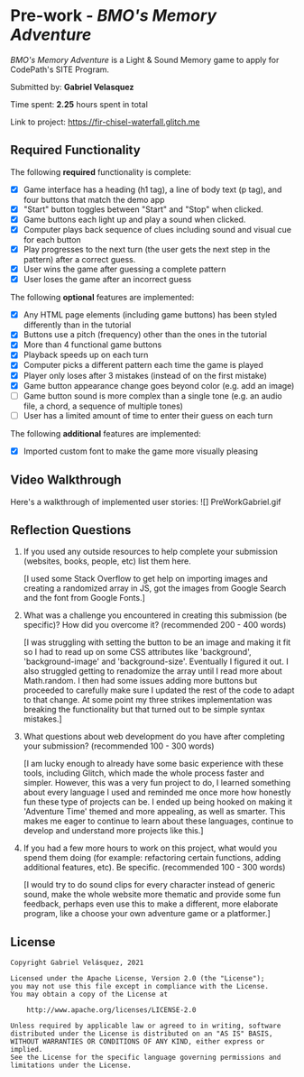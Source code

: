 # Pre-work - _BMO's Memory Adventure_

_BMO's Memory Adventure_ is a Light & Sound Memory game to apply for CodePath's SITE Program.

Submitted by: **Gabriel Velasquez**

Time spent: **2.25** hours spent in total

Link to project: https://fir-chisel-waterfall.glitch.me

## Required Functionality

The following **required** functionality is complete:

- [x] Game interface has a heading (h1 tag), a line of body text (p tag), and four buttons that match the demo app
- [x] "Start" button toggles between "Start" and "Stop" when clicked.
- [x] Game buttons each light up and play a sound when clicked.
- [x] Computer plays back sequence of clues including sound and visual cue for each button
- [x] Play progresses to the next turn (the user gets the next step in the pattern) after a correct guess.
- [x] User wins the game after guessing a complete pattern
- [x] User loses the game after an incorrect guess

The following **optional** features are implemented:

- [x] Any HTML page elements (including game buttons) has been styled differently than in the tutorial
- [x] Buttons use a pitch (frequency) other than the ones in the tutorial
- [x] More than 4 functional game buttons
- [x] Playback speeds up on each turn
- [x] Computer picks a different pattern each time the game is played
- [x] Player only loses after 3 mistakes (instead of on the first mistake)
- [x] Game button appearance change goes beyond color (e.g. add an image)
- [ ] Game button sound is more complex than a single tone (e.g. an audio file, a chord, a sequence of multiple tones)
- [ ] User has a limited amount of time to enter their guess on each turn

The following **additional** features are implemented:

- [x] Imported custom font to make the game more visually pleasing

## Video Walkthrough

Here's a walkthrough of implemented user stories:
![] PreWorkGabriel.gif

## Reflection Questions

1. If you used any outside resources to help complete your submission (websites, books, people, etc) list them here.

   [I used some Stack Overflow to get help on importing images and creating a randomized array in JS, got the images
   from Google Search and the font from Google Fonts.]

2. What was a challenge you encountered in creating this submission (be specific)? How did you overcome it? (recommended 200 - 400 words)

   [I was struggling with setting the button to be an image and making it fit so I had to read up on some CSS attributes like 'background',
   'background-image' and 'background-size'. Eventually I figured it out. I also struggled getting to renadomize the array until
   I read more about Math.random. I then had some issues adding more buttons but proceeded to carefully make sure I updated the rest
   of the code to adapt to that change. At some point my three strikes implementation was breaking the functionality but that turned
   out to be simple syntax mistakes.]

3. What questions about web development do you have after completing your submission? (recommended 100 - 300 words)

   [I am lucky enough to already have some basic experience with these tools, including Glitch, which made the whole process faster and simpler.
   However, this was a very fun project to do, I learned something about every language I used and reminded me once more how honestly fun
   these type of projects can be. I ended up being hooked on making it 'Adventure Time' themed and more appealing, as well as smarter. This makes me eager
   to continue to learn about these languages, continue to develop and understand more projects like this.]

4. If you had a few more hours to work on this project, what would you spend them doing (for example: refactoring certain functions, adding additional features, etc). Be specific. (recommended 100 - 300 words)

   [I would try to do sound clips for every character instead of generic sound, make the whole website more thematic and provide some fun
   feedback, perhaps even use this to make a different, more elaborate program, like a choose your own adventure game or a platformer.]

## License

    Copyright Gabriel Velásquez, 2021

    Licensed under the Apache License, Version 2.0 (the "License");
    you may not use this file except in compliance with the License.
    You may obtain a copy of the License at

        http://www.apache.org/licenses/LICENSE-2.0

    Unless required by applicable law or agreed to in writing, software
    distributed under the License is distributed on an "AS IS" BASIS,
    WITHOUT WARRANTIES OR CONDITIONS OF ANY KIND, either express or implied.
    See the License for the specific language governing permissions and
    limitations under the License.
